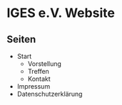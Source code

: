 # IGES e.V. Website

## Seiten

- Start
  - Vorstellung
  - Treffen
  - Kontakt
- Impressum
- Datenschutzerklärung
